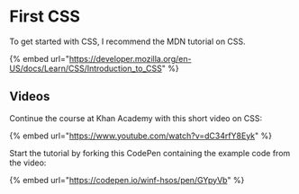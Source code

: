 # First CSS

To get started with CSS, I recommend the MDN tutorial on CSS.

{% embed url="https://developer.mozilla.org/en-US/docs/Learn/CSS/Introduction_to_CSS" %}

## Videos

Continue the course at Khan Academy with this short video on CSS:

{% embed url="https://www.youtube.com/watch?v=dC34rfY8Eyk" %}

Start the tutorial by forking this CodePen containing the example code from the video:

{% embed url="https://codepen.io/winf-hsos/pen/GYpyVb" %}
